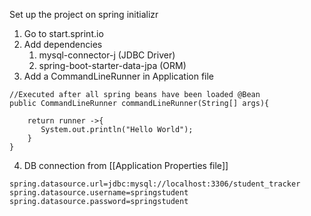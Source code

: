 Set up the project  on spring initializr
1. Go to start.sprint.io
2. Add dependencies
	1. mysql-connector-j (JDBC Driver)
	2. spring-boot-starter-data-jpa (ORM)
3. Add a CommandLineRunner in Application file
```
//Executed after all spring beans have been loaded @Bean  
public CommandLineRunner commandLineRunner(String[] args){  
      
    return runner ->{  
       System.out.println("Hello World");  
    }  
}
```
4. DB connection from [[Application Properties file]]
```
spring.datasource.url=jdbc:mysql://localhost:3306/student_tracker  
spring.datasource.username=springstudent  
spring.datasource.password=springstudent
```
